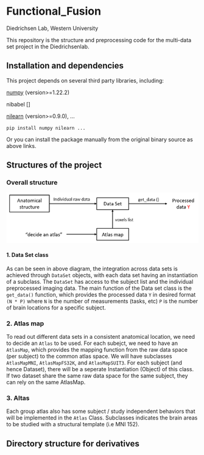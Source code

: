 Functional_Fusion
====
Diedrichsen Lab, Western University

This repository is the structure and preprocessing code for the multi-data set project in the Diedrichsenlab. 

Installation and dependencies
------
This project depends on several third party libraries, including: 

[numpy](https://numpy.org/) (version>=1.22.2)

nibabel []

[nilearn](https://nilearn.github.io/stable/index.html) (version>=0.9.0), ...

	pip install numpy nilearn ...

Or you can install the package manually from the original binary source as above links.	

Structures of the project
------
### Overall structure
![ScreenShot](docs/structure.png)

#### 1. Data Set class
As can be seen in above diagram, the integration across data sets is achieved through  `DataSet` objects, with each data set having an instantiation of a subclass. The `DataSet` has access to the subject list and the individual preprocessed imaging data. The main function of the Data set class is the  `get_data()` function, which provides the 
processed data `Y` in desired format `(N * P)` where `N` is the number of measurements (tasks, etc) `P` is the number of brain locations for a specific subject. 

### 2. Atlas map

To read out different data sets in a consistent anatomical location, we need to
decide an `Atlas` to be used. For each subejct, we need to have an `AtlasMap`, which provides the mapping function from the raw data space (per subject) to the common atlas space. We will have subclasses `AtlasMapMNI`, `AtlasMapFS32K`, and `AtlasMapSUIT3`. For each subject (and hence Dataset), there will be a seperate Instantiation (Object) of this class. If two dataset share the same raw data space for the same subject, they can rely on the same AtlasMap. 

### 3. Altas
Each group atlas also has some subject / study independent behaviors that will be implemented in the `Atlas` Class. Subclasses indicates the brain areas to be studied with a structural template (i.e MNI 152).

## Directory structure for derivatives 
